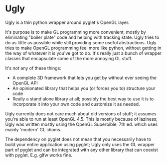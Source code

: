 Ugly
====

Ugly is a thin python wrapper around pyglet's OpenGL layer. 

It's purpose is to make GL programming more convenient, mostly by eliminating "boiler plate" code and helping with tracking state. Ugly tries to do as little as possible while still providing some useful abstractions. Ugly tries to make OpenGL programming feel more like python, without getting in the way of whatever it is you've got to do. It's really just a bunch of wrapper classes that encapsulate some of the more annoying GL stuff.

It's *not* any of these things:
* A complete 3D framework that lets you get by without ever seeing the OpenGL API
* An opinionated library that helps you (or forces you to) structure your code 
* Really a stand alone library at all; possibly the best way to use it is to incorporate it into your own code and customize it as needed.

Ugly currently does not care much about old versions of stuff; it assumes you're able to run at least OpenGL 4.5. This is mostly because of laziness; Ugly was written mostly using the OpenGL Superbible, 7th ed. which uses mainly 'modern' GL idioms.

The dependency on pyglet does not mean that you necessarily have to build your entire application using pyglet; Ugly only uses the GL wrapper part of pyglet and can be integrated with any other library that can coexist with pyglet. E.g. glfw works fine.



